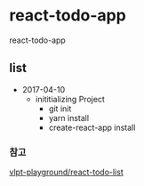 # react-todo-app
react-todo-app


## list
* 2017-04-10 
    * inititializing Project
        * git init
        * yarn install
        * create-react-app install

### 참고
[vlpt-playground/react-todo-list](https://github.com/vlpt-playground/react-todo-list)



    
